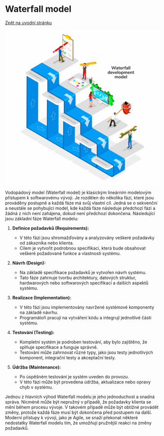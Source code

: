 # Waterfall model

[Zpět na uvodní stránku](README.md)

![waterfall](imgs/waterfall.jpg)

Vodopádový model (Waterfall model) je klasickým lineárním modelovým přístupem k softwarovému vývoji. Je rozdělen do několika fází, které jsou prováděny postupně a každá fáze má svůj vlastní cíl. Jedná se o sekvenční a neustále se pohybující model, kde každá fáze následuje předchozí fázi a žádná z nich není zahájena, dokud není předchozí dokončena. Následující jsou základní fáze Waterfall modelu:

1. **Definice požadavků (Requirements):**

   - V této fázi jsou shromažďovány a analyzovány veškeré požadavky od zákazníka nebo klienta.
   - Cílem je vytvořit podrobnou specifikaci, která bude obsahovat veškeré požadované funkce a vlastnosti systému.

2. **Návrh (Design):**

   - Na základě specifikace požadavků je vytvořen návrh systému.
   - Tato fáze zahrnuje tvorbu architektury, datových struktur, hardwarových nebo softwarových specifikací a dalších aspektů systému.

3. **Realizace (Implementation):**

   - V této fázi jsou implementovány navržené systémové komponenty na základě návrhu.
   - Programátoři pracují na vytváření kódu a integrují jednotlivé části systému.

4. **Testování (Testing):**

   - Kompletní systém je podroben testování, aby bylo zajištěno, že splňuje specifikace a funguje správně.
   - Testování může zahrnovat různé typy, jako jsou testy jednotlivých komponent, integrační testy a akceptační testy.

5. **Údržba (Maintenance):**
   - Po úspěšném testování je systém uveden do provozu.
   - V této fázi může být provedena údržba, aktualizace nebo opravy chyb v systému.

Jednou z hlavních výhod Waterfall modelu je jeho jednoduchost a snadná správa. Nicméně může být nepružný v případě, že požadavky klienta se mění během procesu vývoje. V takovém případě může být obtížné provádět změny, protože každá fáze musí být dokončena před postupem na další. Moderní přístupy k vývoji, jako je Agile, se snaží překonat některé nedostatky Waterfall modelu tím, že umožňují pružnější reakci na změny požadavků.
